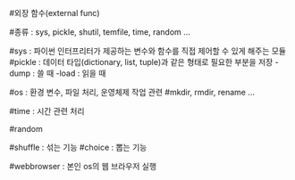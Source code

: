 #외장 함수(external func)

#종류 : sys, pickle, shutil, temfile, time, random ...

#sys : 파이썬 인터프리터가 제공하는 변수와 함수를 직접 제어할 수 있게 해주는 모듈
#pickle : 데이터 타입(dictionary, list, tuple)과 같은 형태로 필요한 부분을 저장
    -dump : 쓸 때
    -load : 읽을 때

#os : 환경 변수, 파일 처리, 운영체제 작업 관련
#mkdir, rmdir, rename ...

#time : 시간 관련 처리


#random

#shuffle : 섞는 기능
#choice : 뽑는 기능


#webbrowser : 본인 os의 웹 브라우저 실행
